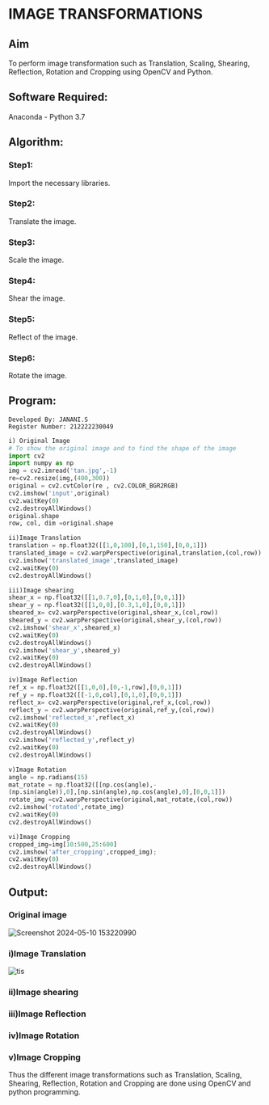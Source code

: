 # IMAGE TRANSFORMATIONS


## Aim
To perform image transformation such as Translation, Scaling, Shearing, Reflection, Rotation and Cropping using OpenCV and Python.

## Software Required:
Anaconda - Python 3.7

## Algorithm:
### Step1:
Import the necessary libraries.

### Step2:
Translate the image.

### Step3:
Scale the image.

### Step4:
Shear the image.

### Step5:
Reflect of the image.

### Step6:
Rotate the image.

## Program:
```
Developed By: JANANI.S
Register Number: 212222230049
```
```python
i) Original Image
# To show the original image and to find the shape of the image
import cv2
import numpy as np
img = cv2.imread('tan.jpg',-1)
re=cv2.resize(img,(400,300))
original = cv2.cvtColor(re , cv2.COLOR_BGR2RGB)
cv2.imshow('input',original)
cv2.waitKey(0)
cv2.destroyAllWindows()
original.shape
row, col, dim =original.shape

ii)Image Translation
translation = np.float32([[1,0,100],[0,1,150],[0,0,1]])
translated_image = cv2.warpPerspective(original,translation,(col,row))
cv2.imshow('translated_image',translated_image)
cv2.waitKey(0)
cv2.destroyAllWindows()

iii)Image shearing
shear_x = np.float32([[1,0.7,0],[0,1,0],[0,0,1]])
shear_y = np.float32([[1,0,0],[0.3,1,0],[0,0,1]])
sheared_x= cv2.warpPerspective(original,shear_x,(col,row))
sheared_y = cv2.warpPerspective(original,shear_y,(col,row))
cv2.imshow('shear_x',sheared_x)
cv2.waitKey(0)
cv2.destroyAllWindows()
cv2.imshow('shear_y',sheared_y)
cv2.waitKey(0)
cv2.destroyAllWindows()

iv)Image Reflection
ref_x = np.float32([[1,0,0],[0,-1,row],[0,0,1]])
ref_y = np.float32([[-1,0,col],[0,1,0],[0,0,1]])
reflect_x= cv2.warpPerspective(original,ref_x,(col,row))
reflect_y = cv2.warpPerspective(original,ref_y,(col,row))
cv2.imshow('reflected_x',reflect_x)
cv2.waitKey(0)
cv2.destroyAllWindows()
cv2.imshow('reflected_y',reflect_y)
cv2.waitKey(0)
cv2.destroyAllWindows()

v)Image Rotation
angle = np.radians(15)
mat_rotate = np.float32([[np.cos(angle),-
(np.sin(angle)),0],[np.sin(angle),np.cos(angle),0],[0,0,1]])
rotate_img =cv2.warpPerspective(original,mat_rotate,(col,row))
cv2.imshow('rotated',rotate_img)
cv2.waitKey(0)
cv2.destroyAllWindows()

vi)Image Cropping
cropped_img=img[10:500,25:600] 
cv2.imshow('after_cropping',cropped_img);
cv2.waitKey(0)
cv2.destroyAllWindows()

```
## Output:
### Original image
![Screenshot 2024-05-10 153220990](https://github.com/JananiSoundararajan/IMAGE-TRANSFORMATIONS/assets/119477549/ecb36946-3b26-4ab9-bdef-a04641567735)

### i)Image Translation
![tis](https://github.com/JananiSoundararajan/IMAGE-TRANSFORMATIONS/assets/119477549/54e7dfc4-909d-4fa0-a8fa-8736b16139aa)

### ii)Image shearing


### iii)Image Reflection

### iv)Image Rotation

### v)Image Cropping


Thus the different image transformations such as Translation, Scaling, Shearing, Reflection, Rotation and Cropping are done using OpenCV and python programming.
